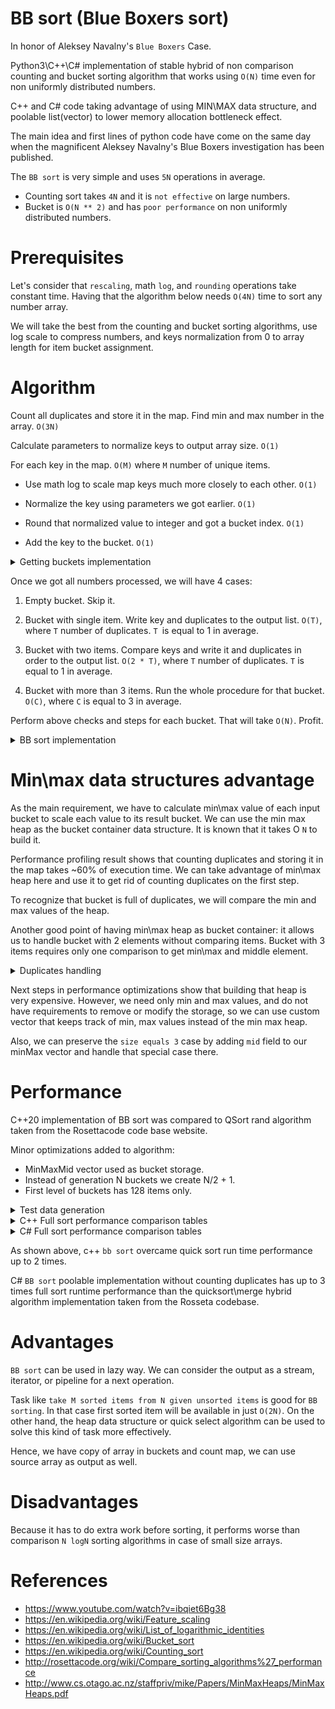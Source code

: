 # BB sort (Blue Boxers sort)

In honor of Aleksey Navalny's ``Blue Boxers`` Case.

Python3\C++\C# implementation of stable hybrid of non comparison counting and bucket sorting algorithm that works using ``O(N)`` time even for non uniformly distributed numbers.

C++ and C# code taking advantage of using MIN\MAX data structure, and poolable list(vector) to lower memory allocation bottleneck effect.

The main idea and first lines of python code have come on the same day when the magnificent Aleksey Navalny's Blue Boxers investigation has been published. 

The ``BB sort`` is very simple and uses ``5N`` operations in average. 

- Counting sort takes ``4N`` and it is ``not effective`` on large numbers.
- Bucket is ``O(N ** 2)`` and has ``poor performance`` on non uniformly distributed numbers.

# Prerequisites

Let's consider that ``rescaling``, math ``log``, and ``rounding`` operations take constant time. Having that the algorithm below needs ``O(4N)`` time to sort any number array. 

We will take the best from the counting and bucket sorting algorithms, use log scale to compress numbers, and keys normalization from 0 to array length for item bucket assignment.

# Algorithm

Count all duplicates and store it in the map. Find min and max number in the array. ``O(3N)``

Calculate parameters to normalize keys to output array size. ``O(1)``

For each key in the map. ``O(M)`` where ``M`` number of unique items.

- Use math log to scale map keys much more closely to each other. ``O(1)``

- Normalize the key using parameters we got earlier. ``O(1)``

- Round that normalized value to integer and got a bucket index. ``O(1)``

- Add the key to the bucket. ``O(1)``

<details>
		<summary> Getting buckets implementation </summary>
  
  ```python

      def Get_buckets(items, count, count_map):

        def Get_log(x):            
            if abs(x) < 2: return x
            return math.log2(x) if x > 0 else -math.log2(abs(x))

        def Get_linear_transform_params(x1, x2, y1, y2):
            dx = x1 - x2
            if dx == 0: return 0, 0
            a = (y1 - y2) / dx
            b = y1 - (a * x1)
            return a, b

        min_element, max_element, size =  min(items), max(items), count

        a, b     = Get_linear_transform_params(Get_log(min_element), Get_log(max_element), 0, size - 1)
        buckets  = [None] * size

        for item in items: count_map[item] += 1 

        for key in count_map.keys(): 
            # ApplyLinearTransform    
            index = int((a *  Get_log(key)) + b) 
            bucket = buckets[index]
            if bucket:  bucket.append(key)
            else:  buckets[index] =  [key]
        return buckets
   ```  
	
</details>

Once we got all numbers processed, we will have 4 cases: 

1. Empty bucket. Skip it.

2. Bucket with single item. Write key and duplicates to the output list. ``O(T)``, where ``T`` number of duplicates. ``T ``is equal to 1 in average.

3. Bucket with two items. Compare keys and write it and duplicates in order to the output list. ``O(2 * T)``, where ``T`` number of duplicates. ``T`` is equal to 1 in average.

4. Bucket with more than 3 items. Run the whole procedure for that bucket. ``O(C)``, where ``C`` is equal to 3 in average. 

Perform above checks and steps for each bucket. That will take ``O(N)``. Profit. 

<details>
		<summary> BB sort implementation </summary>
  
  ```python

      def BB_sort_core(enumerable, count, output): 

        def Fill_stream(val, output, count_map): 
            for j in range(count_map[val]): output.append(val)

        count_map = defaultdict(int)
        buckets   = Get_buckets(enumerable, count, count_map)

        for bucket in buckets:
            if bucket:
                bucket_count = len(bucket)
                if bucket_count   == 1: Fill_stream(bucket[0], output, count_map)        
                elif bucket_count == 2:
                    b1, b2 = bucket[0], bucket[1]
                    if b1 > b2: b1, b2 = b2, b1
                    Fill_stream(b1, output, count_map)
                    Fill_stream(b2, output, count_map)        
                else:  BB_sort_core(bucket, bucket_count, output)
   ```  
	
</details>

# Min\max data structures advantage

As the main requirement, we have to calculate min\max value of each input bucket to scale each value to its result bucket. We can use the min max heap as the bucket container data structure. It is known that it takes O ``N`` to build it.

Performance profiling result shows that counting duplicates and storing it in the map takes ~60% of execution time. We can take advantage of min\max heap here and use it to get rid of counting duplicates on the first step.  

To recognize that bucket is full of duplicates, we will compare the min and max values of the heap. 

Another good point of having min\max heap as bucket container: it allows us to handle bucket with 2 elements without comparing items. Bucket with 3 items requires only one comparison to get min\max and middle element.

<details>
		<summary> Duplicates handling </summary>
  
  ```csharp

     int case1(Stack<MinMaxHeap<T>> st,
                  MinMaxHeap<T> top,
                  List<T> output,
                  int index)
        {
            fillStream(ref top.At(0), output, index, top.Count);

            return top.Count;
        }

    int caseN(Stack<MinMaxHeap<T>> st,
                    MinMaxHeap<T> top,
                    List<T> output,
                    int index)
        {
            var allDuplicates = EqualityComparer<T>.Default.Equals(top.At(0), top.At(1));

            if (allDuplicates)
            {
                return case1(st, top, output, index);
            }

            var count = (top.Count / 2) + 1;

            var newBuckets = new PoolList<MinMaxHeap<T>>(count, count, count);

            getBuckets(ref top.FindMin(), ref top.FindMax(), top, newBuckets, count);

            for (int i = newBuckets.Count - 1; i >= 0; --i)
            {
                var minMaxHeap = newBuckets[i];
                
                if (minMaxHeap != null)
                {
                    st.Push(minMaxHeap);
                }
            }
            return 0;
        }

   ```  
	
</details>

Next steps in performance optimizations show that building that heap is very expensive. However, we need only min and max values, and do not have requirements to remove or modify the storage, so we can use custom vector that keeps track of min, max values instead of the min max heap.

Also, we can preserve the ```size equals 3``` case by adding ```mid``` field to our minMax vector and handle that special case there.

# Performance 

C++20 implementation of BB sort was compared to QSort rand algorithm taken from the Rosettacode code base website.

Minor optimizations added to algorithm:
- MinMaxMid vector used as bucket storage.
- Instead of generation N buckets we create N/2 + 1.
- First level of buckets has 128 items only.

<details>
		<summary> Test data generation </summary>

  ```cpp
        tests.push_back(sample(range<T>(-100000, 100000), 1000));
        tests.push_back(sample(range<T>(-100000, 100000), 10000));
        tests.push_back(sample(range<T>(-100000, 100000), 100000));
        tests.push_back(sample(range<T>(-100000, 100000), 1000000));
        tests.push_back(sample(range<T>(-100000, 100000), 10000000));
        tests.push_back(sample(range<T>(-100000, 100000), 100000000));
        tests.push_back(sample(range<T>(-100000, 100000), 2000000000));
 
//generation methods

template <typename T>
std::vector<T> range(T start, T end){

    std::vector<T> t;
    for (int i = start; i < end; ++i) {
        t.push_back(i);
    }

    return t;
}

template <typename T>
std::vector<T> sample(std::vector<T> population, long long count){

    std::vector<T> result;

    while (result.size() <= count) {

        std::vector<T> sampled;

        std::sample(population.begin(),
                    population.end(),
                    std::back_inserter(sampled),
                    count,
                    std::mt19937{std::random_device{}()});

        for(auto i: sampled){
            result.push_back(i);
        }
    }
    return result;
}
  ```  


</details>

<details>
		<summary> C++ Full sort performance comparison tables </summary>

 ``OS``: Win10 Pro, ``CPU``: AMD Ryzen 7 4800H, ``RAM``: 64.0 GB, ``--O3``


``int:``

| case |    N         |    qsort (ns) |   bb sort (ns )  |
|------|--------------|---------------|------------------|
|   1  |     200 000  |     15 625 700 |    15 625 900   |
|   2  |   1 200 000  |     62 519 700 |    41 278 700   |
|   3  |  10 200 000  |    532 424 800 |   341 380 000   |
|   4  | 100 200 000  |  5 124 005 200 | 3 523 796 800   |
 
``double:``

| case |    N         |    qsort (ns) |      bb sort (ns )   |
|------|--------------|---------------|----------------------|
|   1  | 200 000      |     15 623 500 |      15 627 100     |
|   2  | 1 200 000    |     78 132 400 |      46 868 700     |
|   3  | 10 200 000   |    689 186 500 |     385 274 200     |
|   4  | 100 200 000  |  6 499 938 500 |   4 333 235 300     |

``float:``

| case |    N         |    qsort (ns)  |      bb sort (ns )   |
|------|--------------|----------------|----------------------|
|   1  | 200 000      |     15 629 900 |      15 633 500      |
|   2  | 1 200 000    |     93 750 000 |      25 944 600      |
|   3  | 10 200 000   |    703 174 200 |     337 268 600      |
|   4  | 100 200 000  |  6 523 601 000 |   3 546 221 800      |

</details>


<details>
		<summary> C# Full sort performance comparison tables </summary>

 ``OS``: Win10 Pro, ``CPU``: AMD Ryzen 7 4800H, ``RAM``: 64.0 GB, ``--O3``


``int:``

| case |    N         |    qsort (ms)  |   bb sort (ms )  |
|------|--------------|----------------|------------------|
|   1  |    1 000 001  |      8        |     3            |
|   2  |   10 000 001  |     95        |    37            |
|   3  |  100 000 001  |    930        |   379            |


``float:``

| case |    N         |    qsort (ms)  |      bb sort (ms )   |
|------|--------------|----------------|----------------------|
|   1  |  1 001 001   |        646     |       446            |
|   2  |  2 000 000   |      1 352     |     1 332            |
|   3  |  2 000 000   |      1 266     |     1 034            |
|   4  |  2 000 000   |      1 138     |     1 512            |

</details>

As shown above, c++ ``bb sort`` overcame quick sort run time performance up to 2 times.

C# ``BB sort`` poolable implementation without counting duplicates has up to 3 times full sort runtime performance than the quicksort\merge hybrid algorithm implementation taken from the Rosseta codebase. 

# Advantages

``BB sort`` can be used in lazy way. We can consider the output as a stream, iterator, or pipeline for a next operation.

Task like ``take M sorted items from N given unsorted items`` is good for ``BB sorting``. In that case first sorted item will be available in just ``O(2N)``. On the other hand, the heap data structure or quick select algorithm can be used to solve this kind of task more effectively.

Hence, we have copy of array in buckets and count map, we can use source array as output as well.

# Disadvantages

Because it has to do extra work before sorting, it performs worse than comparison ``N logN`` sorting algorithms in case of small size arrays.

# References

- https://www.youtube.com/watch?v=ibqiet6Bg38
- https://en.wikipedia.org/wiki/Feature_scaling
- https://en.wikipedia.org/wiki/List_of_logarithmic_identities
- https://en.wikipedia.org/wiki/Bucket_sort
- https://en.wikipedia.org/wiki/Counting_sort
- http://rosettacode.org/wiki/Compare_sorting_algorithms%27_performance
- http://www.cs.otago.ac.nz/staffpriv/mike/Papers/MinMaxHeaps/MinMaxHeaps.pdf
